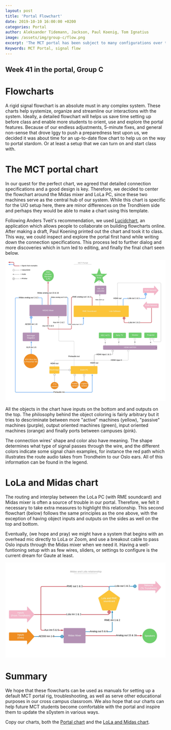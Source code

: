 ```yaml
---
layout: post
title: 'Portal Flowchart'
date: 2019-10-10 16:00:00 +0200
categories: Portal
author: Aleksander Tidemann, Jackson, Paul Koenig, Tom Ignatius
image: /assets/img/group-c/flow.png
excerpt: 'The MCT portal has been subject to many configurations over the last couple of months. In this post, we explore how flowcharts may help us see a brighter tomorrow (we need as much light as we can get here).'
Keywords: MCT Portal, signal flow
---
```


## Week 41 in the portal, Group C

# Flowcharts 

A rigid signal flowchart is an absolute must in any complex system. These charts help systemize, organize and streamline our interactions with the system. Ideally, a detailed flowchart will helps us save time setting up before class and enable more students to orient, use and explore the portal features. Because of our endless adjustments, 5-minute fixes, and general non-sense that drove Iggy to push a preparedness test upon us, we decided it was about time for an up-to-date flow chart to help us on the way to portal stardom. Or at least a setup that we can turn on and start class with.

# The MCT portal chart

In our quest for the perfect chart, we agreed that detailed connection specifications and a good design is key. Therefore, we decided to center the flowchart around the Midas mixer and LoLa PC, since these two machines serve as the central hub of our system. While this chart is specific for the UiO setup here, there are minor differences on the Trondhiem side and perhaps they would be able to make a chart using this template.

Following Anders Tveit's recommendation, we used [Lucidchart](https://www.lucidchart.com), an application which allows people to collaborate on building flowcharts online. After making a draft, Paul Koening printed out the chart and took it to class. This way, we could inspect and explore the portal first hand while writing down the connection specifications. This process led to further dialog and more discoveries which in turn led to editing, and finally the final chart seen below.

![Portal Flowchart](/assets/img/group-c/Portal-flowchart.jpg) 

All the objects in the chart have inputs on the bottom and and outputs on the top. The philosophy behind the object coloring is fairly arbitrary but it tries to descriminate between more "active" machines (yellow), "passive" machines (purple), output oriented machines (green), input oriented machines (orange) and finally ports between campuses (pink).

The connection wires' shape and color also have meaning. The shape determines what type of signal passes through the wire, and the different colors indicate some signal chain examples, for instance the red path which illustrates the route audio takes from Trondheim to our Oslo ears. All of this information can be found in the legend.

# LoLa and Midas chart

The routing and interplay between the LoLa PC (with RME soundcard) and Midas mixer is often a source of trouble in our portal. Therefore, we felt it necessary to take extra measures to highlight this relationship. This second flowchart (below) follows the same principles as the one above, with the exception of having object inputs and outputs on the sides as well on the top and bottom.

Eventually, (we hope and pray) we might have a system that begins with an overhead mic directly to LoLa or Zoom, and use a breakout cable to pass Oslo inputs through the Midas mixer when we need it. Having a well-funtioning setup with as few wires, sliders, or settings to configure is the current dream for Gaute at least.

![LoLa and Midas Flowchart](/assets/img/group-c/Midas-lola-flowchart.jpg)

# Summary

We hope that these flowcharts can be used as manuals for setting up a default MCT portal rig, troubleshooting, as well as serve other educational purposes in our cross campus classroom. We also hope that our charts can help future MCT students become comfortable with the portal and inspire them to update the s0ystem in various ways.

Copy our charts, both the [Portal chart](https://www.lucidchart.com/invitations/accept/5c3deb5f-538c-4ddb-89ac-cf99db701ad0) and the [LoLa and Midas chart](https://www.lucidchart.com/invitations/accept/f53eb564-bcef-4da7-92ad-51e980891471). 
